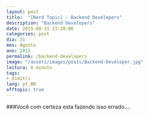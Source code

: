```yaml
---
layout: post
title:  "[Nerd Topic] - Backend Developers"
description: "Backend Developers"
date: 2015-08-31 23:39:06
categories: post 
dia: 31
mes: Agosto
ano: 2015
permalink: /backend-developers
image: "/assets/images/posts/Backend-Developer.jpg"
leitura: 0 minuto
tags:
- dimitri
lang: pt_BR
offtopic: true
---
```


###Você com certeza esta fazendo isso errado....
